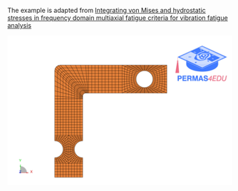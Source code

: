 The example is adapted from [Integrating von Mises and hydrostatic stresses in frequency domain multiaxial fatigue criteria for vibration fatigue analysis](https://doi.org/10.1016/j.ymssp.2024.112229)

![L_shaped_beam](L_shaped_beam.png)

